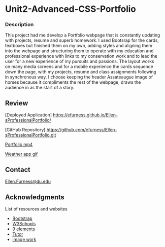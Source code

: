 # Unit2-Advanced-CSS-Portfolio

### Description 

This project had me develop a Portfolio webpage that is constantly updating with projects, resume and superb homework.  I used Bootsrap for the cards, textboxes but finished them on my own, adding styles and aligning them into the webpage and structuring them to operate with my education and professional experience with links to my conservation work and to lead the user for a new experience of my pursuits and passions.  The layout works on many media screens and for a mobile experience the cards sequence down the page, with my projects, resume and class assignments following in synchronous way.  I choose keeping the header Assateaugue image of horses because it compliments the rest of the webpage, draws the audience in as the start of a story.


## Review

[Deployed Application] https://efurness.github.io/Ellen-sProfessionalPortfolio/

[GitHub Repository] https://github.com/efurness/Ellen-sProfessionalPortfolio.git

[Portfolio mp4](assets/images/weather.png) 

[Weather app gif](assets/images/weather.png) 


## Contact

Ellen.Furness@du.edu

## Acknowledgments

List of resources and websites

* [Bootstrap](https://getbootstrap.com/)
* [W3Schools](https://www.w3schools.com/)
* [9 elements](https://9elements.com/)
* [Tutor](https://bootcampspot.com/)
* [image work](https://photoscapex.com/)
